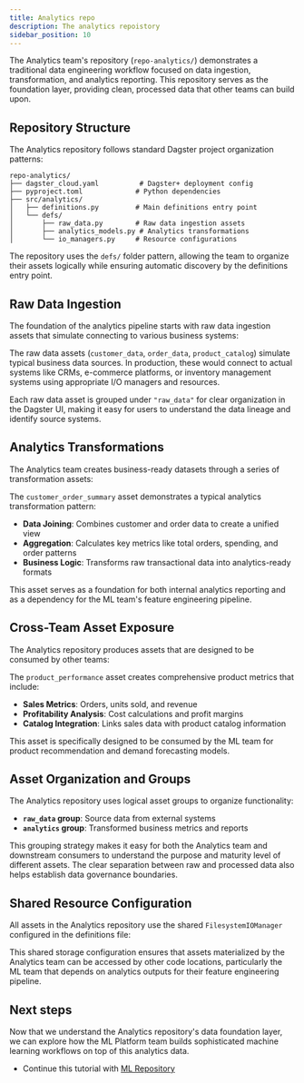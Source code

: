 ```yaml
---
title: Analytics repo
description: The analytics repoistory
sidebar_position: 10
---
```


The Analytics team's repository (`repo-analytics/`) demonstrates a traditional data engineering workflow focused on data ingestion, transformation, and analytics reporting. This repository serves as the foundation layer, providing clean, processed data that other teams can build upon.

## Repository Structure

The Analytics repository follows standard Dagster project organization patterns:

```
repo-analytics/
├── dagster_cloud.yaml          # Dagster+ deployment config
├── pyproject.toml             # Python dependencies
├── src/analytics/
│   ├── definitions.py         # Main definitions entry point
│   └── defs/
│       ├── raw_data.py        # Raw data ingestion assets
│       ├── analytics_models.py # Analytics transformations
│       └── io_managers.py     # Resource configurations
```

The repository uses the `defs/` folder pattern, allowing the team to organize their assets logically while ensuring automatic discovery by the definitions entry point.

## Raw Data Ingestion

The foundation of the analytics pipeline starts with raw data ingestion assets that simulate connecting to various business systems:

<CodeExample
  path="docs_projects/project_multi_repo/repo-analytics/src/analytics/defs/raw_data.py"
  language="python"
  startAfter="start_customer_data_asset"
  endBefore="end_customer_data_asset"
  title="raw_data.py - Customer Data Asset"
/>

The raw data assets (`customer_data`, `order_data`, `product_catalog`) simulate typical business data sources. In production, these would connect to actual systems like CRMs, e-commerce platforms, or inventory management systems using appropriate I/O managers and resources.

Each raw data asset is grouped under `"raw_data"` for clear organization in the Dagster UI, making it easy for users to understand the data lineage and identify source systems.

## Analytics Transformations

The Analytics team creates business-ready datasets through a series of transformation assets:

<CodeExample
  path="docs_projects/project_multi_repo/repo-analytics/src/analytics/defs/analytics_models.py"
  language="python"
  startAfter="start_customer_order_summary"
  endBefore="end_customer_order_summary"
  title="analytics_models.py - Customer Order Summary"
/>

The `customer_order_summary` asset demonstrates a typical analytics transformation pattern:

- **Data Joining**: Combines customer and order data to create a unified view
- **Aggregation**: Calculates key metrics like total orders, spending, and order patterns
- **Business Logic**: Transforms raw transactional data into analytics-ready formats

This asset serves as a foundation for both internal analytics reporting and as a dependency for the ML team's feature engineering pipeline.

## Cross-Team Asset Exposure

The Analytics repository produces assets that are designed to be consumed by other teams:

<CodeExample
  path="docs_projects/project_multi_repo/repo-analytics/src/analytics/defs/analytics_models.py"
  language="python"
  startAfter="start_product_performance"
  endBefore="end_product_performance"
  title="analytics_models.py - Product Performance Asset"
/>

The `product_performance` asset creates comprehensive product metrics that include:

- **Sales Metrics**: Orders, units sold, and revenue
- **Profitability Analysis**: Cost calculations and profit margins
- **Catalog Integration**: Links sales data with product catalog information

This asset is specifically designed to be consumed by the ML team for product recommendation and demand forecasting models.

## Asset Organization and Groups

The Analytics repository uses logical asset groups to organize functionality:

- **`raw_data` group**: Source data from external systems
- **`analytics` group**: Transformed business metrics and reports

This grouping strategy makes it easy for both the Analytics team and downstream consumers to understand the purpose and maturity level of different assets. The clear separation between raw and processed data also helps establish data governance boundaries.

## Shared Resource Configuration

All assets in the Analytics repository use the shared `FilesystemIOManager` configured in the definitions file:

<CodeExample
  path="docs_projects/project_multi_repo/repo-analytics/src/analytics/definitions.py"
  language="python"
  startAfter="start_shared_io_manager"
  endBefore="end_shared_io_manager"
  title="definitions.py - Shared I/O Manager"
/>

This shared storage configuration ensures that assets materialized by the Analytics team can be accessed by other code locations, particularly the ML team that depends on analytics outputs for their feature engineering pipeline.

## Next steps

Now that we understand the Analytics repository's data foundation layer, we can explore how the ML Platform team builds sophisticated machine learning workflows on top of this analytics data.

- Continue this tutorial with [ML Repository](/examples/full-pipelines/multi-repo/ml-repository)
